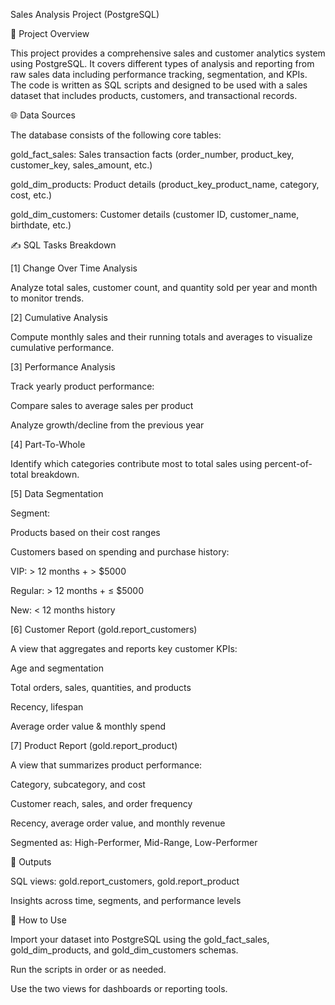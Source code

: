 Sales Analysis Project (PostgreSQL)

📅 Project Overview

This project provides a comprehensive sales and customer analytics system using PostgreSQL. It covers different types of analysis and reporting from raw sales data including performance tracking, segmentation, and KPIs. The code is written as SQL scripts and designed to be used with a sales dataset that includes products, customers, and transactional records.

🌐 Data Sources

The database consists of the following core tables:

gold_fact_sales: Sales transaction facts (order_number, product_key, customer_key, sales_amount, etc.)

gold_dim_products: Product details (product_key_product_name, category, cost, etc.)

gold_dim_customers: Customer details (customer ID, customer_name, birthdate, etc.)

✍️ SQL Tasks Breakdown

[1] Change Over Time Analysis

Analyze total sales, customer count, and quantity sold per year and month to monitor trends.

[2] Cumulative Analysis

Compute monthly sales and their running totals and averages to visualize cumulative performance.

[3] Performance Analysis

Track yearly product performance:

Compare sales to average sales per product

Analyze growth/decline from the previous year

[4] Part-To-Whole

Identify which categories contribute most to total sales using percent-of-total breakdown.

[5] Data Segmentation

Segment:

Products based on their cost ranges

Customers based on spending and purchase history:

VIP: > 12 months + > $5000

Regular: > 12 months + ≤ $5000

New: < 12 months history

[6] Customer Report (gold.report_customers)

A view that aggregates and reports key customer KPIs:

Age and segmentation

Total orders, sales, quantities, and products

Recency, lifespan

Average order value & monthly spend

[7] Product Report (gold.report_product)

A view that summarizes product performance:

Category, subcategory, and cost

Customer reach, sales, and order frequency

Recency, average order value, and monthly revenue

Segmented as: High-Performer, Mid-Range, Low-Performer

📃 Outputs

SQL views: gold.report_customers, gold.report_product

Insights across time, segments, and performance levels

🚀 How to Use

Import your dataset into PostgreSQL using the gold_fact_sales, gold_dim_products, and gold_dim_customers schemas.

Run the scripts in order or as needed.

Use the two views for dashboards or reporting tools.